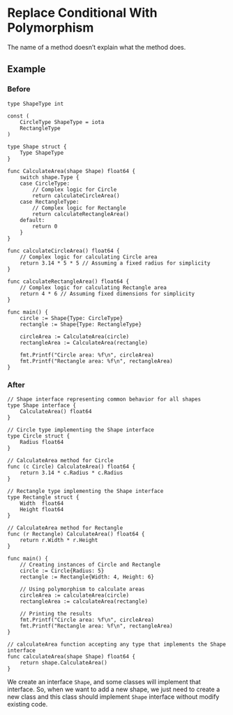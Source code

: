 # Replace Conditional With Polymorphism

The name of a method doesn’t explain what the method does.

## Example

### Before

```
type ShapeType int

const (
	CircleType ShapeType = iota
	RectangleType
)

type Shape struct {
	Type ShapeType
}

func CalculateArea(shape Shape) float64 {
	switch shape.Type {
	case CircleType:
		// Complex logic for Circle
		return calculateCircleArea()
	case RectangleType:
		// Complex logic for Rectangle
		return calculateRectangleArea()
	default:
		return 0
	}
}

func calculateCircleArea() float64 {
	// Complex logic for calculating Circle area
	return 3.14 * 5 * 5 // Assuming a fixed radius for simplicity
}

func calculateRectangleArea() float64 {
	// Complex logic for calculating Rectangle area
	return 4 * 6 // Assuming fixed dimensions for simplicity
}

func main() {
	circle := Shape{Type: CircleType}
	rectangle := Shape{Type: RectangleType}

	circleArea := CalculateArea(circle)
	rectangleArea := CalculateArea(rectangle)

	fmt.Printf("Circle area: %f\n", circleArea)
	fmt.Printf("Rectangle area: %f\n", rectangleArea)
}
```

### After

```
// Shape interface representing common behavior for all shapes
type Shape interface {
	CalculateArea() float64
}

// Circle type implementing the Shape interface
type Circle struct {
	Radius float64
}

// CalculateArea method for Circle
func (c Circle) CalculateArea() float64 {
	return 3.14 * c.Radius * c.Radius
}

// Rectangle type implementing the Shape interface
type Rectangle struct {
	Width  float64
	Height float64
}

// CalculateArea method for Rectangle
func (r Rectangle) CalculateArea() float64 {
	return r.Width * r.Height
}

func main() {
	// Creating instances of Circle and Rectangle
	circle := Circle{Radius: 5}
	rectangle := Rectangle{Width: 4, Height: 6}

	// Using polymorphism to calculate areas
	circleArea := calculateArea(circle)
	rectangleArea := calculateArea(rectangle)

	// Printing the results
	fmt.Printf("Circle area: %f\n", circleArea)
	fmt.Printf("Rectangle area: %f\n", rectangleArea)
}

// calculateArea function accepting any type that implements the Shape interface
func calculateArea(shape Shape) float64 {
	return shape.CalculateArea()
}
```
We create an interface `Shape`, and some classes will implement that interface. So, when we want to add a new shape, we just need to create a new class and this class should implement `Shape` interface without modify existing code.

